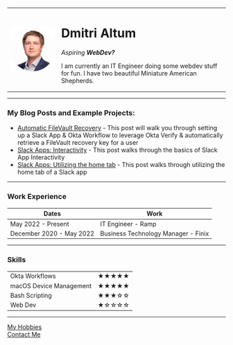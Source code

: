 <!DOCTYPE html>
<html lang="en" dir="ltr">

<head>
  <meta charset="utf-8">
  <title>Dmitri's Personal Site</title>
</head>

<body>
  <table cellspacing="20">
    <tr>
      <td><img src="Images/dmitri_profile_picture.jpg" alt="Dmitri profile picture"></td>
      <td>
        <h1>Dmitri Altum</h1>
        <p><em>Aspiring <strong>WebDev?</strong></em></p>
        <p>I am currently an IT Engineer doing some webdev stuff for fun. I have two beautiful Miniature American Shepherds.</p>
      </td>
    </tr>
  </table>
  <hr>
  <h3>My Blog Posts and Example Projects:</h3>
  <ul>
    <li><a href="https://www.naviguidance.com/blog/filevault-recovery-retrieval">Automatic FileVault Recovery</a> - This post will walk you through setting up a Slack App & Okta Workflow to leverage Okta Verify & automatically retrieve a FileVault
      recovery key for a user</li>
    <li><a href="https://www.naviguidance.com/blog/slack-apps-interactivity">Slack Apps: Interactivity</a> - This post walks through the basics of Slack App Interactivity</li>
    <li><a href="https://www.naviguidance.com/blog/slack-apps-utilizing-the-home-tab">Slack Apps: Utilizing the home tab</a> - This post walks through utilizing the home tab of a Slack app</li>
  </ul>
  <hr>
  <h3>Work Experience</h3>
  <table cellspacing="10">
    <thead>
      <th>Dates</th>
      <th>Work</th>
    </thead>
    <tbody>
      <tr>
        <td>May 2022 - Present</td>
        <td>IT Engineer - Ramp</td>
      </tr>
      <tr>
        <td>December 2020 - May 2022</td>
        <td>Business Technology Manager - Finix</td>
      </tr>
    </tbody>
  </table>
  <hr>
  <h3>Skills</h3>
  <td>
    <table cellspacing="10">
      <tr>
        <td>Okta Workflows</td>
        <td>★★★★★</td>
      </tr>
      <tr>
        <td>macOS Device Management</td>
        <td>★★★★★</td>
      </tr>
      <tr>
        <td>Bash Scripting</td>
        <td>★★★☆☆</td>
      </tr>
      <tr>
        <td>Web Dev</td>
        <td>★☆☆☆☆</td>
      </tr>
  </td>
  </table>
  <hr>
  <a href="hobbies.html">My Hobbies</a>
  <br>
  <a href="contact_me.html">Contact Me</a>
</body>

</html>
